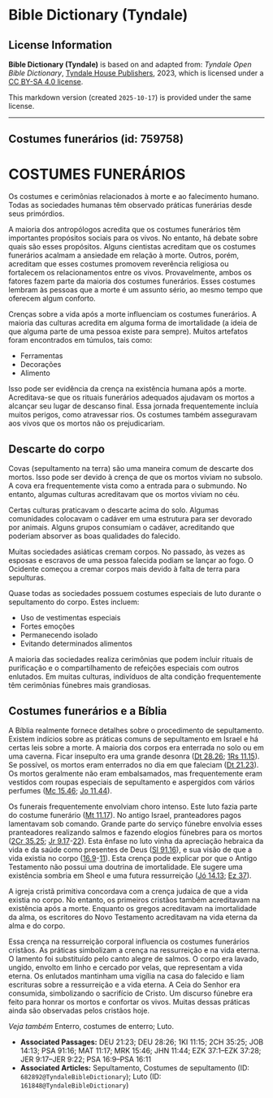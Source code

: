 # Bible Dictionary (Tyndale)

## License Information

**Bible Dictionary (Tyndale)** is based on and adapted from: _Tyndale Open Bible Dictionary_, [Tyndale House Publishers](https://tyndaleopenresources.com/), 2023, which is licensed under a [CC BY-SA 4.0 license](https://creativecommons.org/licenses/by-sa/4.0/legalcode.en).

This markdown version (created `2025-10-17`) is provided under the same license.



--------------------------------

## Costumes funerários (id: 759758)

COSTUMES FUNERÁRIOS
===================

Os costumes e cerimônias relacionados à morte e ao falecimento humano. Todas as sociedades humanas têm observado práticas funerárias desde seus primórdios.

A maioria dos antropólogos acredita que os costumes funerários têm importantes propósitos sociais para os vivos. No entanto, há debate sobre quais são esses propósitos. Alguns cientistas acreditam que os costumes funerários acalmam a ansiedade em relação à morte. Outros, porém, acreditam que esses costumes promovem reverência religiosa ou fortalecem os relacionamentos entre os vivos. Provavelmente, ambos os fatores fazem parte da maioria dos costumes funerários. Esses costumes lembram às pessoas que a morte é um assunto sério, ao mesmo tempo que oferecem algum conforto.

Crenças sobre a vida após a morte influenciam os costumes funerários. A maioria das culturas acredita em alguma forma de imortalidade (a ideia de que alguma parte de uma pessoa existe para sempre). Muitos artefatos foram encontrados em túmulos, tais como:

* Ferramentas
* Decorações
* Alimento

Isso pode ser evidência da crença na existência humana após a morte. Acreditava\-se que os rituais funerários adequados ajudavam os mortos a alcançar seu lugar de descanso final. Essa jornada frequentemente incluía muitos perigos, como atravessar rios. Os costumes também asseguravam aos vivos que os mortos não os prejudicariam.

Descarte do corpo
-----------------

Covas (sepultamento na terra) são uma maneira comum de descarte dos mortos. Isso pode ser devido à crença de que os mortos viviam no subsolo. A cova era frequentemente vista como a entrada para o submundo. No entanto, algumas culturas acreditavam que os mortos viviam no céu.

Certas culturas praticavam o descarte acima do solo. Algumas comunidades colocavam o cadáver em uma estrutura para ser devorado por animais. Alguns grupos consumiam o cadáver, acreditando que poderiam absorver as boas qualidades do falecido.

Muitas sociedades asiáticas cremam corpos. No passado, às vezes as esposas e escravos de uma pessoa falecida podiam se lançar ao fogo. O Ocidente começou a cremar corpos mais devido à falta de terra para sepulturas.

Quase todas as sociedades possuem costumes especiais de luto durante o sepultamento do corpo. Estes incluem:

* Uso de vestimentas especiais
* Fortes emoções
* Permanecendo isolado
* Evitando determinados alimentos

A maioria das sociedades realiza cerimônias que podem incluir rituais de purificação e o compartilhamento de refeições especiais com outros enlutados. Em muitas culturas, indivíduos de alta condição frequentemente têm cerimônias fúnebres mais grandiosas.

Costumes funerários e a Bíblia
------------------------------

A Bíblia realmente fornece detalhes sobre o procedimento de sepultamento. Existem indícios sobre as práticas comuns de sepultamento em Israel e há certas leis sobre a morte. A maioria dos corpos era enterrada no solo ou em uma caverna. Ficar insepulto era uma grande desonra ([Dt 28\.26](https://ref.ly/Deut28:26); [1Rs 11\.15](https://ref.ly/1Kgs11:15)). Se possível, os mortos eram enterrados no dia em que faleciam ([Dt 21\.23](https://ref.ly/Deut21:23)). Os mortos geralmente não eram embalsamados, mas frequentemente eram vestidos com roupas especiais de sepultamento e aspergidos com vários perfumes ([Mc 15\.46](https://ref.ly/Mark15:46); [Jo 11\.44](https://ref.ly/John11:44)).

Os funerais frequentemente envolviam choro intenso. Este luto fazia parte do costume funerário ([Mt 11\.17](https://ref.ly/Matt11:17)). No antigo Israel, pranteadores pagos lamentavam sob comando. Grande parte do serviço fúnebre envolvia esses pranteadores realizando salmos e fazendo elogios fúnebres para os mortos ([2Cr 35\.25](https://ref.ly/2Chr35:25); [Jr 9\.17](https://ref.ly/Jer9:17-Jer9:22)\-[22](https://ref.ly/Jer9:17-Jer9:22)). Esta ênfase no luto vinha da apreciação hebraica da vida e da saúde como presentes de Deus ([Sl 91\.16](https://ref.ly/Ps91:16)), e sua visão de que a vida existia no corpo ([16\.9](https://ref.ly/Ps16:9-Ps16:11)\-[11](https://ref.ly/Ps16:9-Ps16:11)). Esta crença pode explicar por que o Antigo Testamento não possui uma doutrina de imortalidade. Ele sugere uma existência sombria em Sheol e uma futura ressurreição ([Jó 14\.13](https://ref.ly/Job14:13); [Ez 37](https://ref.ly/Ezek37:1-Ezek37:28)).

A igreja cristã primitiva concordava com a crença judaica de que a vida existia no corpo. No entanto, os primeiros cristãos também acreditavam na existência após a morte. Enquanto os gregos acreditavam na imortalidade da alma, os escritores do Novo Testamento acreditavam na vida eterna da alma e do corpo.

Essa crença na ressurreição corporal influencia os costumes funerários cristãos. As práticas simbolizam a crença na ressurreição e na vida eterna. O lamento foi substituído pelo canto alegre de salmos. O corpo era lavado, ungido, envolto em linho e cercado por velas, que representam a vida eterna. Os enlutados mantinham uma vigília na casa do falecido e liam escrituras sobre a ressurreição e a vida eterna. A Ceia do Senhor era consumida, simbolizando o sacrifício de Cristo. Um discurso fúnebre era feito para honrar os mortos e confortar os vivos. Muitas dessas práticas ainda são observadas pelos cristãos hoje.

*Veja também* Enterro, costumes de enterro; Luto.

* **Associated Passages:** DEU 21:23; DEU 28:26; 1KI 11:15; 2CH 35:25; JOB 14:13; PSA 91:16; MAT 11:17; MRK 15:46; JHN 11:44; EZK 37:1–EZK 37:28; JER 9:17–JER 9:22; PSA 16:9–PSA 16:11
* **Associated Articles:** Sepultamento, Costumes de sepultamento (ID: `682892@TyndaleBibleDictionary`); Luto (ID: `161848@TyndaleBibleDictionary`)

